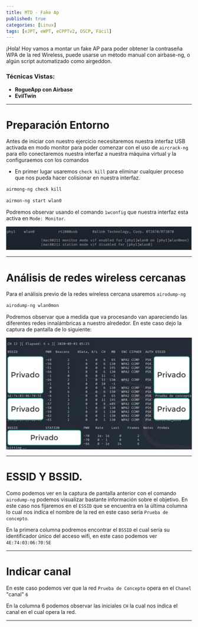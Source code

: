 ```yaml
---
title: MTD - Fake Ap 
published: true
categories: [Linux]
tags: [eJPT, eWPT, eCPPTv2, OSCP, Fácil]
---
```



¡Hola! Hoy vamos a montar un fake AP para poder obtener la contraseña WPA de la red Wireless,
puede usarse un método manual con airbase-ng, o algún script automatizado
como airgeddon.


### Técnicas Vistas: 

- **RogueApp con Airbase**
- **EvilTwin**

* * *

# Preparación Entorno



Antes de iniciar con nuestro ejercicio necesitaremos nuestra interfaz USB activada en modo monitor para poder comenzar con el uso de `aircrack-ng` para ello conectaremos nuestra interfaz a nuestra máquina virtual y la configuraemos con los comandos

* En primer lugar usaremos `check kill` para eliminar cualquier proceso que nos pueda hacer colisionar en nuestra interfaz.
```bash
airmong-ng check kill
```
```bash
airmon-ng start wlan0
```

Podremos observar usando el comando `ìwconfig` que nuestra interfaz esta activa en `Mode: Monitor`.

<img src="/assets/HTB/Redes/modemonitor.png">

* * * 
# Análisis de redes wireless cercanas


Para el análisis previo de la redes wireless cercana usaremos `airodump-ng` 

```bash
airodump-ng wlan0mon
```

Podremos observar que a medida que va procesando van apareciendo las diferentes redes innalámbricas a nuestro alrededor.
En este caso dejo la captura de pantalla de lo siguiente:

<img src="/assets/HTB/Redes/airodump.png">

* * *


# ESSID Y BSSID.
Como podemos ver en la captura de pantalla anterior con el comando `airodump-ng` podemos visualizar bastante información sobre el objetivo. En este caso nos fijaremos en el `ESSID` que se encuentra en la última columna lo cual nos indica el nombre de la red en este caso sería `Prueba de concepto`.

En la primera columna podremos encontrar el `BSSID` el cual sería su identificador único del acceso wifi, en este caso podemos ver `4E:74:03:06:70:5E`


* * * 

# Indicar canal
En este caso podemos ver que la red `Prueba de Concepto` opera en el `Chanel` "canal" `6`

En la columna 6 podemos observar las iniciales `CH` la cual nos indica el canal en el cual opera la red.


* * *




